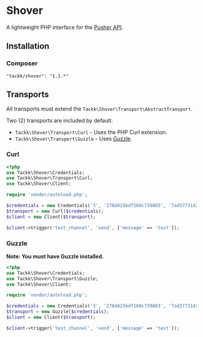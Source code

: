 # Shover

A lightweight PHP interface for the [Pusher API](http://pusher.com/docs/rest_api).

## Installation

### Composer

    "tackk/shover": "1.1.*"

## Transports

All transports must extend the `Tackk\Shover\Transport\AbstractTransport`.

Two (2) transports are included by default:

* `Tackk\Shover\Transport\Curl` - Uses the PHP Curl extension.
* `Tackk\Shover\Transport\Guzzle` - Uses [Guzzle](http://guzzlephp.org).

### Curl

``` php
<?php
use Tackk\Shover\Credentials;
use Tackk\Shover\Transport\Curl;
use Tackk\Shover\Client;

require 'vendor/autoload.php';

$credentials = new Credentials('3', '278d425bdf160c739803', '7ad3773142a6692b25b8');
$transport = new Curl($credentials);
$client = new Client($transport);

$client->trigger('test_channel', 'send', ['message' => 'test']);
```

### Guzzle

**Note: You must have Guzzle installed.**

``` php
<?php
use Tackk\Shover\Credentials;
use Tackk\Shover\Transport\Guzzle;
use Tackk\Shover\Client;

require 'vendor/autoload.php';

$credentials = new Credentials('3', '278d425bdf160c739803', '7ad3773142a6692b25b8');
$transport = new Guzzle($credentials);
$client = new Client($transport);

$client->trigger('test_channel', 'send', ['message' => 'test']);
```
